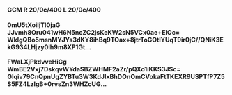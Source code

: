 #### GCM R 20/0c/400 L 20/0c/400
**0mU5tXoiljTI0jaG**<br/>**JJvmh8Oru041wH6N5ncZC2jsKeKW2sN5VCx0ae+EIOc=**<br/>**WklgQBo5msnMYJYs3dKY8ihBq9TOax+8jtrToGOtlYUqT9ir0jC//QNiK3EkG934LHjzy0lh9m8XP1Gt...**<br/><br/>
**FWaLXjPkdvveHiGg**<br/>**WmBE2Vxj7DskqvWYdaSBZWHMF2aZr/pQXo1iKKS3JSc=**<br/>**GIqiv79CnQpnUgZYBTu3W3KdJIxBhDOnOmCVokaFtTKEXR9USPTfP7Z5S5FZ4LzIgB+0rvsZn3WHZcUG...**